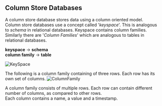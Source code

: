 ## Column Store Databases

A column store database stores data using a column oriented model.   
Column store databases use a concept called '*keyspace*'. This is analogous to *schema* in relational databases. Keyspace contains column families.    
Similarly there are '*Column Families*' which are analogous to tables in relational databases.

**keyspace** -> **schema**   
**column family** -> **table**

![KeySpace](https://user-images.githubusercontent.com/13499858/100870348-7ec4e780-34c4-11eb-81de-6018dd6c45aa.png)

The following is a column family containing of three rows. Each row has its own set of columns.
![ColumnFamily](https://user-images.githubusercontent.com/13499858/100870392-91d7b780-34c4-11eb-852e-879bf398121d.png)

A column family consists of multiple rows. Each row can contain different number of columns, as compared to other rows.   
Each column contains a name, a value and a timestamp.




